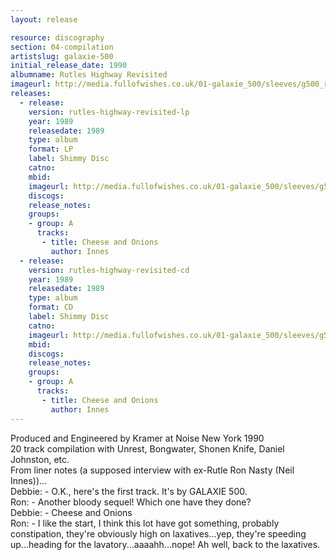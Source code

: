 ```yaml
---
layout: release

resource: discography
section: 04-compilation
artistslug: galaxie-500
initial_release_date: 1990
albumname: Rutles Highway Revisited
imageurl: http://media.fullofwishes.co.uk/01-galaxie_500/sleeves/g500_rutles.jpg
releases:
  - release: 
    version: rutles-highway-revisited-lp
    year: 1989
    releasedate: 1989
    type: album
    format: LP
    label: Shimmy Disc
    catno: 
    mbid: 
    imageurl: http://media.fullofwishes.co.uk/01-galaxie_500/sleeves/g500_rutles.jpg
    discogs: 
    release_notes:
    groups:
    - group: A
      tracks:
       - title: Cheese and Onions
         author: Innes
  - release: 
    version: rutles-highway-revisited-cd
    year: 1989
    releasedate: 1989
    type: album
    format: CD
    label: Shimmy Disc
    catno: 
    imageurl: http://media.fullofwishes.co.uk/01-galaxie_500/sleeves/g500_rutles.jpg
    mbid: 
    discogs: 
    release_notes:
    groups:
    - group: A
      tracks:
       - title: Cheese and Onions
         author: Innes
---
```

Produced and Engineered by Kramer at Noise New York 1990  
20 track compilation with Unrest, Bongwater, Shonen Knife, Daniel Johnston, etc.  
From liner notes (a supposed interview with ex-Rutle Ron Nasty (Neil Innes))...  
Debbie: - O.K., here's the first track. It's by GALAXIE 500.  
Ron: - Another bloody sequel! Which one have they done?  
Debbie: - Cheese and Onions  
Ron: - I like the start, I think this lot have got something, probably constipation, they're obviously high on laxatives...yep, they're speeding up...heading for the lavatory...aaaahh...nope! Ah well, back to the laxatives.

